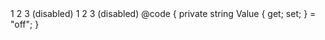 ﻿<BSDiv Class="@(BS.Form_Check_Inline)">
    <BSInputCheckbox CheckedValue="@("on")" @bind-Value="Value"/>
    <BSLabel IsCheckLabel="true">1</BSLabel>
</BSDiv>
<BSDiv Class="@(BS.Form_Check_Inline)">
    <BSInputCheckbox CheckedValue="@("on")" @bind-Value="Value"/>
    <BSLabel IsCheckLabel="true">2</BSLabel>
</BSDiv>
<BSDiv Class="@(BS.Form_Check_Inline)">
    <BSInputCheckbox CheckedValue="@("on")" @bind-Value="Value" IsDisabled="true"/>
    <BSLabel IsCheckLabel="true">3 (disabled)</BSLabel>
</BSDiv>
<BSColBreak/>
<BSDiv Class="@(BS.Form_Check_Inline)">
    <BSInputRadio CheckedValue="@("on")" @bind-Value="Value"/>
    <BSLabel IsCheckLabel="true">1</BSLabel>
</BSDiv>
<BSDiv Class="@(BS.Form_Check_Inline)">
    <BSInputRadio CheckedValue="@("on")" @bind-Value="Value"/>
    <BSLabel IsCheckLabel="true">2</BSLabel>
</BSDiv>
<BSDiv Class="@(BS.Form_Check_Inline)">
    <BSInputRadio CheckedValue="@("on")" @bind-Value="Value" IsDisabled="true"/>
    <BSLabel IsCheckLabel="true">3 (disabled)</BSLabel>
</BSDiv>
@code {
    private string Value { get; set; } = "off";
}